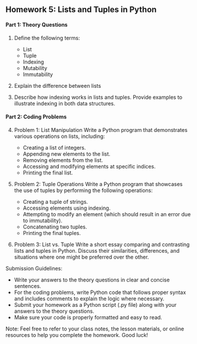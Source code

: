 ## Homework 5: Lists and Tuples in Python

#### Part 1: Theory Questions
1. Define the following terms:
   - List
   - Tuple
   - Indexing
   - Mutability
   - Immutability

2. Explain the difference between lists

3. Describe how indexing works in lists and tuples. Provide examples to illustrate indexing in both data structures.

#### Part 2: Coding Problems
4. Problem 1: List Manipulation
   Write a Python program that demonstrates various operations on lists, including:
   - Creating a list of integers.
   - Appending new elements to the list.
   - Removing elements from the list.
   - Accessing and modifying elements at specific indices.
   - Printing the final list.

5. Problem 2: Tuple Operations
   Write a Python program that showcases the use of tuples by performing the following operations:
   - Creating a tuple of strings.
   - Accessing elements using indexing.
   - Attempting to modify an element (which should result in an error due to immutability).
   - Concatenating two tuples.
   - Printing the final tuples.

6. Problem 3: List vs. Tuple
   Write a short essay comparing and contrasting lists and tuples in Python. Discuss their similarities, differences, and situations where one might be preferred over the other.

Submission Guidelines:
- Write your answers to the theory questions in clear and concise sentences.
- For the coding problems, write Python code that follows proper syntax and includes comments to explain the logic where necessary.
- Submit your homework as a Python script (.py file) along with your answers to the theory questions.
- Make sure your code is properly formatted and easy to read.

Note: Feel free to refer to your class notes, the lesson materials, or online resources to help you complete the homework. Good luck!
